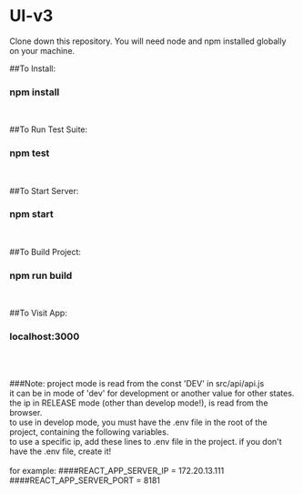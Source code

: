 # UI-v3

Clone down this repository. You will need node and npm installed globally on your machine.

##To Install:
### npm install
<br>

##To Run Test Suite:
### npm test
<br>

##To Start Server:
### npm start
<br>

##To Build Project:
### npm run build
<br>

##To Visit App:
### localhost:3000

<br>
<br>

###Note:
project mode is read from the const 'DEV' in src/api/api.js
<br>
it can be in mode of 'dev' for development or another value for other states.
<br>
the ip in RELEASE mode (other than develop mode!), is read from the browser.
<br>
to use in develop mode, you must have the .env file in the root of the project, containing the following variables.
<br>
to use a specific ip, add these lines to .env file in the project. if you don't have the .env file, create it!
<br>
<br>
for example:
####REACT_APP_SERVER_IP = 172.20.13.111
####REACT_APP_SERVER_PORT = 8181